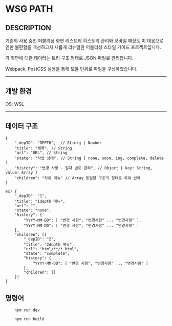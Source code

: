 # WSG PATH

## DESCRIPTION

기존의 사용 중인 퍼블리싱 화면 리스트의 히스토리 관리와 모바일 해상도 미 대응으로 인한
불편함을 개선하고자 새롭게 리뉴얼한 퍼블리싱 스타일 가이드 프로젝트입니다.

각 화면에 대한 데이터는 트리 구조 형태로 JSON 파일로 관리합니다.

Webpack, PostCSS 설정을 통해 모듈 단위로 파일을 구성하였습니다.

--------------------------------------------------------

## 개발 환경      
OS: WSL

--------------------------------------------------------

## 데이터 구조 
```
{
    "_depID": "DEPTH",  // Stinrg | Number
    "title": "제목", // String
    "url": "URL", // String
    "state": "작업 상태", // String [ none, soon, ing, complete, delete ]
    "history": "변경 사항 - 일자 별로 관리", // Object { key: String, value: Array }
    "children": "하위 메뉴" // Array 동일한 구조의 형태로 하위 반복
}

ex) {
    "_depID": "1",
    "title": "1depth 메뉴",
    "url": "",
    "state": "none",
    "history": {
        "YYYY-MM-DD": [ "변경 사항", "변경사항" ... "변경사항" ],
        "YYYY-MM-DD": [ "변경 사항", "변경사항" ... "변경사항" ]
    },
    "children": [{
        "_depID": "2",
        "title": "2depth 메뉴",
        "url": "html/**/*.html",
        "state": "complete",
        "history": {
            "YYYY-MM-DD": [ "변경 사항", "변경사항" ... "변경사항" ]
        },
        "children": []
    }]
}
```

## 명령어
```
    npm run dev
```

```
    npm run build
```

